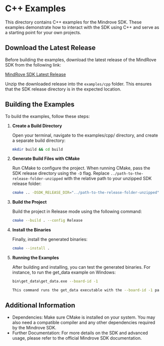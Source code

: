 # C++ Examples

This directory contains C++ examples for the Mindrove SDK. These examples demonstrate how to interact with the SDK using C++ and serve as a starting point for your own projects.

## Download the Latest Release

Before building the examples, download the latest release of the MindRove SDK from the following link:

[MindRove SDK Latest Release](https://github.com/MindRove/MindRoveSDK/releases/latest)

Unzip the downloaded release into the `examples/cpp` folder. This ensures that the SDK release directory is in the expected location.

## Building the Examples

To build the examples, follow these steps:

1. **Create a Build Directory**

    Open your terminal, navigate to the examples/cpp/ directory, and create a separate build directory:

    ```bash
    mkdir build && cd build

1. **Generate Build Files with CMake**

    Run CMake to configure the project. When running CMake, pass the SDK release directory using the `-D` flag. Replace `../path-to-the-release-folder-unzipped` with the relative path to your unzipped SDK release folder:

    ```bash
    cmake .. -DSDK_RELEASE_DIR="../path-to-the-release-folder-unzipped"
1. **Build the Project**

    Build the project in Release mode using the following command:

    ```bash
    cmake --build . --config Release

1. **Install the Binaries**

    Finally, install the generated binaries:

    ```bash
    cmake --install .

1. **Running the Examples**

    After building and installing, you can test the generated binaries. For instance, to run the get_data example on Windows:

    ```bash
    bin\get_data\get_data.exe --board-id -1

    This command runs the get_data executable with the --board-id -1 parameter, which is used to initiate a synthetic board that simulates incoming data.

## Additional Information

- Dependencies: Make sure CMake is installed on your system. You may also need a compatible compiler and any other dependencies required by the Mindrove SDK.
- Further Documentation: For more details on the SDK and advanced usage, please refer to the official Mindrove SDK documentation.
